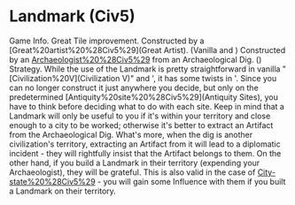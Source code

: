 # Landmark (Civ5)

Game Info.
Great Tile improvement.
Constructed by a [Great%20artist%20%28Civ5%29](Great Artist). (Vanilla and )
Constructed by an [Archaeologist%20%28Civ5%29](Archaeologist) from an Archaeological Dig. ()
Strategy.
While the use of the Landmark is pretty straightforward in vanilla "[Civilization%20V](Civilization V)" and ', it has some twists in '. Since you can no longer construct it just anywhere you decide, but only on the predetermined [Antiquity%20site%20%28Civ5%29](Antiquity Sites), you have to think before deciding what to do with each site. Keep in mind that a Landmark will only be useful to you if it's within your territory and close enough to a city to be worked; otherwise it's better to extract an Artifact from the Archaeological Dig.
What's more, when the dig is another civilization's territory, extracting an Artifact from it will lead to a diplomatic incident - they will rightfully insist that the Artifact belongs to them. On the other hand, if you build a Landmark in their territory (expending your Archaeologist), they will be grateful. This is also valid in the case of [City-state%20%28Civ5%29](City-States) - you will gain some Influence with them if you built a Landmark on their territory.